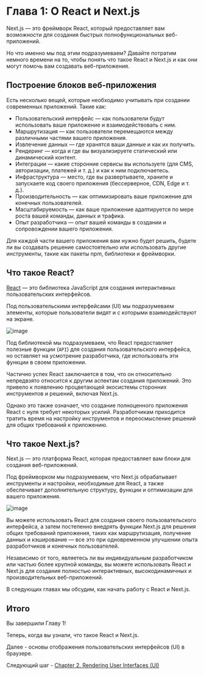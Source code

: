# Глава 1: О React и Next.js

Next.js — это фреймворк React, который предоставляет вам возможности для создания быстрых полнофункциональных веб-приложений.

Но что именно мы под этим подразумеваем? Давайте потратим немного времени на то, чтобы понять что такое React и Next.js и как они могут помочь вам создавать веб-приложения.

## Построение блоков веб-приложения

Есть несколько вещей, которые необходимо учитывать при создании современных приложений. Такие как:

- Пользовательский интерфейс — как пользователи будут использовать ваше приложение и взаимодействовать с ним.
- Маршрутизация — как пользователи перемещаются между различными частями вашего приложения.
- Извлечение данных — где хранятся ваши данные и как их получить.
- Рендеринг — когда и где вы визуализируете статический или динамический контент.
- Интеграции — какие сторонние сервисы вы используете (для CMS, авторизации, платежей и т. д.) и как к ним подключаетесь.
- Инфраструктура — место, где вы развертываете, храните и запускаете код своего приложения (бессерверное, CDN, Edge и т. д.).
- Производительность — как оптимизировать ваше приложение для конечных пользователей.
- Масштабируемость — как ваше приложение адаптируется по мере роста вашей команды, данных и трафика.
- Опыт разработчика — опыт вашей команды в создании и сопровождении вашего приложения.

Для каждой части вашего приложения вам нужно будет решить, будете ли вы создавать решение самостоятельно или использовать другие инструменты, такие как пакеты npm, библиотеки и фреймворки.

## Что такое React?

[React](https://react.dev/) — это библиотека JavaScript для создания интерактивных пользовательских интерфейсов.

Под пользовательскими интерфейсами (UI) мы подразумеваем элементы, которые пользователи видят и с которыми взаимодействуют на экране.

![image](./images/01.avif)

Под библиотекой мы подразумеваем, что React предоставляет полезные функции (`API`) для создания пользовательского интерфейса, но оставляет на усмотрение разработчика, где использовать эти функции в своем приложении.

Частично успех React заключается в том, что он относительно непредвзято относится к другим аспектам создания приложений. Это привело к появлению процветающей экосистемы сторонних инструментов и решений, включая Next.js.

Однако это также означает, что создание полноценного приложения React с нуля требует некоторых усилий. Разработчикам приходится тратить время на настройку инструментов и переосмысление решений для общих требований к приложению.

## Что такое Next.js?

Next.js — это платформа React, которая предоставляет вам блоки для создания веб-приложений.

Под фреймворком мы подразумеваем, что Next.js обрабатывает инструменты и настройки, необходимые для React, а также обеспечивает дополнительную структуру, функции и оптимизации для вашего приложения.

![image](./images/02.avif)

Вы можете использовать React для создания своего пользовательского интерфейса, а затем постепенно внедрять функции Next.js для решения общих требований приложения, таких как маршрутизация, получение данных и кэширование — все это при одновременном улучшении опыта разработчиков и конечных пользователей.

Независимо от того, являетесь ли вы индивидуальным разработчиком или частью более крупной команды, вы можете использовать React и Next.js для создания полностью интерактивных, высокодинамичных и производительных веб-приложений.

В следующих главах мы обсудим, как начать работу с React и Next.js.

## Итого

Вы завершили Главу 1!

Теперь, когда вы узнали, что такое React и Next.js.

Далее - основы отображения пользовательских интерфейсов (UI) в браузере.

Следующий шаг - [Chapter 2. Rendering User Interfaces (UI)](<./Chapter 2. Rendering User Interfaces (UI).md>)
